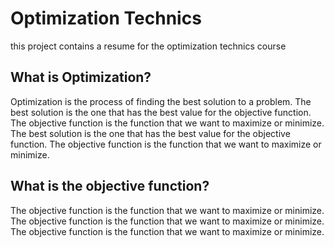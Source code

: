 # Optimization Technics

this project contains a resume for the optimization technics course

## What is Optimization?

Optimization is the process of finding the best solution to a problem. The best solution is the one that has the best value for the objective function. The objective function is the function that we want to maximize or minimize. The best solution is the one that has the best value for the objective function. The objective function is the function that we want to maximize or minimize.

## What is the objective function?

The objective function is the function that we want to maximize or minimize. The objective function is the function that we want to maximize or minimize. The objective function is the function that we want to maximize or minimize.

